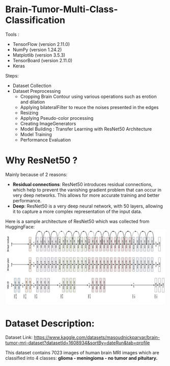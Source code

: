 # Brain-Tumor-Multi-Class-Classification


Tools : 
- TensorFlow (version 2.11.0)
- NumPy (version 1.24.2)
- Matplotlib (version 3.5.3) 
- TensorBoard (version 2.11.0)
- Keras

Steps: 
  - Dataset Collection
  - Dataset Preprocessing
    - Cropping Brain Contour using various operations such as erotion and dilation
    - Applying bilateralFilter to reuce the noises presented in the edges
    - Resizing  
    - Applying Pseudo-color processing
    - Creating ImageGenerators
    - Model Building : Transfer Learning with ResNet50 Architecture
    - Model Training
    - Performance Evaluation
 
 # Why ResNet50 ? 
 Mainly because of 2 reasons:
 - **Residual connections**: ResNet50 introduces residual connections, which help to prevent the vanishing gradient problem that can occur in very deep networks. This allows for more accurate training and better performance.
 - **Deep**: ResNet50 is a very deep neural network, with 50 layers, allowing it to capture a more complex representation of the input data.
 
 Here is a sample architecture of ResNet50 which was collected from HuggingFace:
![My Image](resnet_architecture.png)

 
 # Dataset Description:
  
  
  Dataset Link: https://www.kaggle.com/datasets/masoudnickparvar/brain-tumor-mri-dataset?datasetId=1608934&sortBy=dateRun&tab=profile
  
  
  This dataset contains 7023 images of human brain MRI images which are classified into 4 classes: **glioma - meningioma - no tumor and pituitary.**
